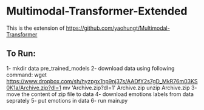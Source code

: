 # Multimodal-Transformer-Extended
This is the extension of https://github.com/yaohungt/Multimodal-Transformer
## To Run:
1- mkdir data pre_trained_models
2- download data using following command:
  wget https://www.dropbox.com/sh/hyzpgx1hp9nj37s/AADfY2s7gD_MkR76m03KS0K1a/Archive.zip?dl=1
  mv 'Archive.zip?dl=1' Archive.zip
  unzip Archive.zip
3- move the content of zip file to data
4- download emotions labels from data seprately
5- put emotions in data
6- run main.py
